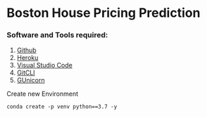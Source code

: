 # Boston House Pricing Prediction

### Software and Tools required:

1. [Github](https://github.com)
2. [Heroku](https://heroku.com)
3. [Visual Studio Code](https://code.visualstudio.com/)
4. [GitCLI](https://git-scm.com/)
5. [GUnicorn](https://gunicorn.org/)

Create new Environment
```
conda create -p venv python==3.7 -y
```
